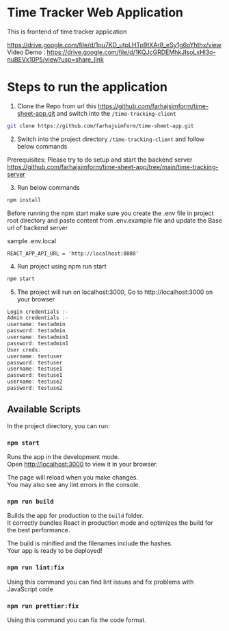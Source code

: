 
# Time Tracker Web Application

This is frontend of time tracker application

https://drive.google.com/file/d/1pu7KD_utpLHTp9tXAr8_eSy1g6oYhthx/view
Video Demo : https://drive.google.com/file/d/1KQJcGRDEMhkJIsoLxHl3o-nuBEVx10P5/view?usp=share_link

# Steps to run the application

1.  Clone the Repo from url this https://github.com/farhajsimform/time-sheet-app.git
and switch into the `/time-tracking-client`

```bash
git clone https://github.com/farhajsimform/time-sheet-app.git
```

2.  Switch into the project directory `/time-tracking-client` and follow below commands

Prerequisites: Please try to do setup and start the backend server https://github.com/farhajsimform/time-sheet-app/tree/main/time-tracking-server

3.  Run below commands

```bash
npm install
```

Before running the npm start make sure you create the .env file in project root directory and paste content from .env.example file and update
the Base url of backend server

sample .env.local

```env
REACT_APP_API_URL = 'http://localhost:8080'
```

4. Run project using npm run start

```bash
npm start
```

5.  The project will run on localhost:3000, Go to http://localhost:3000 on your browser

```javascript
Login credentials :-
Admin credentials :-
username: testadmin
password: testadmin
username: testadmin1
password: testadmin1
User creds:
username: testuser
password: testuser
username: testuse1
password: testuse1
username: testuse2
password: testuse2
```

## Available Scripts

In the project directory, you can run:

### `npm start`

Runs the app in the development mode.\
Open [http://localhost:3000](http://localhost:3000) to view it in your browser.

The page will reload when you make changes.\
You may also see any lint errors in the console.

### `npm run build`

Builds the app for production to the `build` folder.\
It correctly bundles React in production mode and optimizes the build for the best performance.

The build is minified and the filenames include the hashes.\
Your app is ready to be deployed!

### `npm run lint:fix`

Using this command you can find lint issues and fix problems with JavaScript code

### `npm run prettier:fix`

Using this command you can fix the code format.